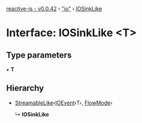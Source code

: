 [reactive-js - v0.0.42](../README.md) › ["io"](../modules/_io_.md) › [IOSinkLike](_io_.iosinklike.md)

# Interface: IOSinkLike <**T**>

## Type parameters

▪ **T**

## Hierarchy

* [StreamableLike](_streamable_.streamablelike.md)‹[IOEvent](../modules/_io_.md#ioevent)‹T›, [FlowMode](../enums/_flowable_.flowmode.md)›

  ↳ **IOSinkLike**
